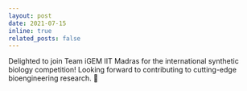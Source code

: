 ```yaml
---
layout: post
date: 2021-07-15
inline: true
related_posts: false
---
```


Delighted to join Team iGEM IIT Madras for the international synthetic biology competition! Looking forward to contributing to cutting-edge bioengineering research. 🧬
